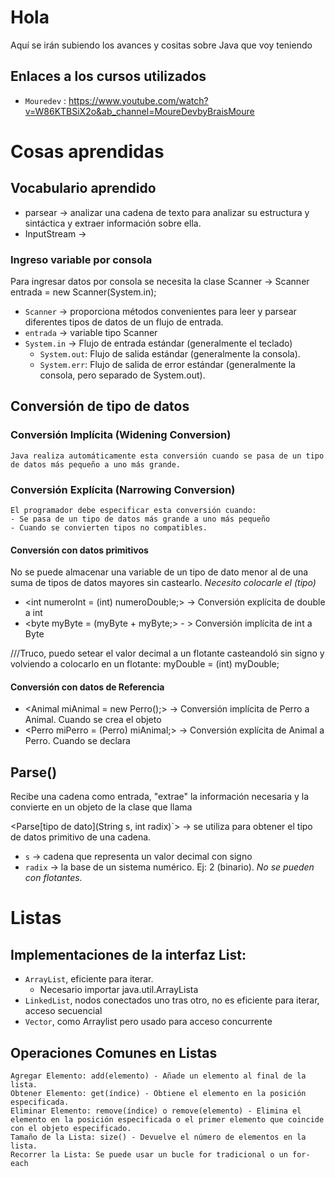 # Hola

Aquí se irán subiendo los avances y cositas sobre Java que voy teniendo

## Enlaces a los cursos utilizados
- `Mouredev` : https://www.youtube.com/watch?v=W86KTBSiX2o&ab_channel=MoureDevbyBraisMoure

# Cosas aprendidas

## Vocabulario aprendido
- parsear -> analizar una cadena de texto para analizar su estructura y sintáctica y extraer información sobre ella. 
- InputStream -> 

### Ingreso variable por consola
Para ingresar datos por consola se necesita la clase Scanner -> Scanner entrada = new Scanner(System.in);
- `Scanner` -> proporciona métodos convenientes para leer y parsear diferentes tipos de datos de un flujo de entrada.
- `entrada` -> variable tipo Scanner
- `System.in` -> Flujo de entrada estándar (generalmente el teclado)
    - `System.out`: Flujo de salida estándar (generalmente la consola).
    - `System.err`: Flujo de salida de error estándar (generalmente la consola, pero separado de System.out).

## Conversión de tipo de datos

### Conversión Implícita (Widening Conversion)
    Java realiza automáticamente esta conversión cuando se pasa de un tipo de datos más pequeño a uno más grande.
### Conversión Explícita (Narrowing Conversion) 
    El programador debe especificar esta conversión cuando:
    - Se pasa de un tipo de datos más grande a uno más pequeño 
    - Cuando se convierten tipos no compatibles.
#### Conversión con datos primitivos
 No se puede almacenar una variable de un tipo de dato menor al de una suma de tipos de datos mayores sin castearlo.
*Necesito colocarle el (tipo)*
 - <int numeroInt = (int) numeroDouble;> -> Conversión explícita de double a int
 - <byte myByte =  (myByte + myByte;> - > Conversión implícita de int a Byte

///Truco, puedo setear el valor decimal a un flotante casteandoló sin signo y volviendo a colocarlo en un flotante:
myDouble = (int) myDouble;
#### Conversión con datos de Referencia
 - <Animal miAnimal = new Perro();> -> Conversión implícita de Perro a Animal. Cuando se crea el objeto
 - <Perro miPerro = (Perro) miAnimal;> -> Conversión explícita de Animal a Perro. Cuando se declara
    

## Parse()
Recibe una cadena como entrada, "extrae" la información necesaria y la convierte en un objeto de la clase que llama

<Parse[tipo de dato](String s, int radix)`> -> se utiliza para obtener el tipo de datos primitivo de una cadena.
 - `s` -> cadena que representa un valor decimal con signo
 - `radix` -> la base de un sistema numérico. Ej: 2 (binario). *No se pueden con flotantes.*

 # Listas
 ## Implementaciones de la interfaz List:
- `ArrayList`, eficiente para iterar. 
    - Necesario importar java.util.ArrayLista
- `LinkedList`, nodos conectados uno tras otro, no es eficiente para iterar, acceso secuencial
- `Vector`, como Arraylist pero usado para acceso concurrente

## Operaciones Comunes en Listas
    Agregar Elemento: add(elemento) - Añade un elemento al final de la lista.
    Obtener Elemento: get(índice) - Obtiene el elemento en la posición especificada.
    Eliminar Elemento: remove(índice) o remove(elemento) - Elimina el elemento en la posición especificada o el primer elemento que coincide con el objeto especificado.
    Tamaño de la Lista: size() - Devuelve el número de elementos en la lista.
    Recorrer la Lista: Se puede usar un bucle for tradicional o un for-each